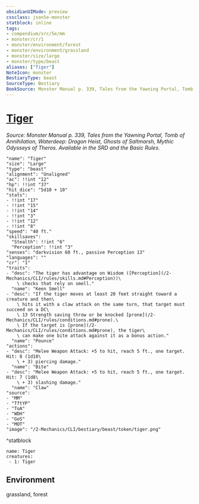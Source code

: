 ```yaml
---
obsidianUIMode: preview
cssclass: json5e-monster
statblock: inline
tags:
- compendium/src/5e/mm
- monster/cr/1
- monster/environment/forest
- monster/environment/grassland
- monster/size/large
- monster/type/beast
aliases: ["Tiger"]
NoteIcon: monster
BestiaryType: beast
SourceType: Bestiary
BookSource: Monster Manual p. 339, Tales from the Yawning Portal, Tomb of Annihilation, Waterdeep: Dragon Heist, Ghosts of Saltmarsh, Mythic Odysseys of Theros. Available in the SRD and the Basic Rules.
---
```

# [Tiger](2-Mechanics/CLI/bestiary/beast/tiger.md)
*Source: Monster Manual p. 339, Tales from the Yawning Portal, Tomb of Annihilation, Waterdeep: Dragon Heist, Ghosts of Saltmarsh, Mythic Odysseys of Theros. Available in the SRD and the Basic Rules.*  

```statblock
"name": "Tiger"
"size": "Large"
"type": "beast"
"alignment": "Unaligned"
"ac": !!int "12"
"hp": !!int "37"
"hit_dice": "5d10 + 10"
"stats":
- !!int "17"
- !!int "15"
- !!int "14"
- !!int "3"
- !!int "12"
- !!int "8"
"speed": "40 ft."
"skillsaves":
  "Stealth": !!int "6"
  "Perception": !!int "3"
"senses": "darkvision 60 ft., passive Perception 13"
"languages": ""
"cr": "1"
"traits":
- "desc": "The tiger has advantage on Wisdom ([Perception](/2-Mechanics/CLI/rules/skills.md#Perception))\
    \ checks that rely on smell."
  "name": "Keen Smell"
- "desc": "If the tiger moves at least 20 feet straight toward a creature and then\
    \ hits it with a claw attack on the same turn, that target must succeed on a DC\
    \ 13 Strength saving throw or be knocked [prone](/2-Mechanics/CLI/rules/conditions.md#prone).\
    \ If the target is [prone](/2-Mechanics/CLI/rules/conditions.md#prone), the tiger\
    \ can make one bite attack against it as a bonus action."
  "name": "Pounce"
"actions":
- "desc": "Melee Weapon Attack: +5 to hit, reach 5 ft., one target. Hit: 8 (1d10\
    \ + 3) piercing damage."
  "name": "Bite"
- "desc": "Melee Weapon Attack: +5 to hit, reach 5 ft., one target. Hit: 7 (1d8\
    \ + 3) slashing damage."
  "name": "Claw"
"source":
- "MM"
- "TftYP"
- "ToA"
- "WDH"
- "GoS"
- "MOT"
"image": "/2-Mechanics/CLI/bestiary/beast/token/tiger.png"
```
^statblock

```encounter-table
name: Tiger
creatures:
 - 1: Tiger
```

## Environment

grassland, forest